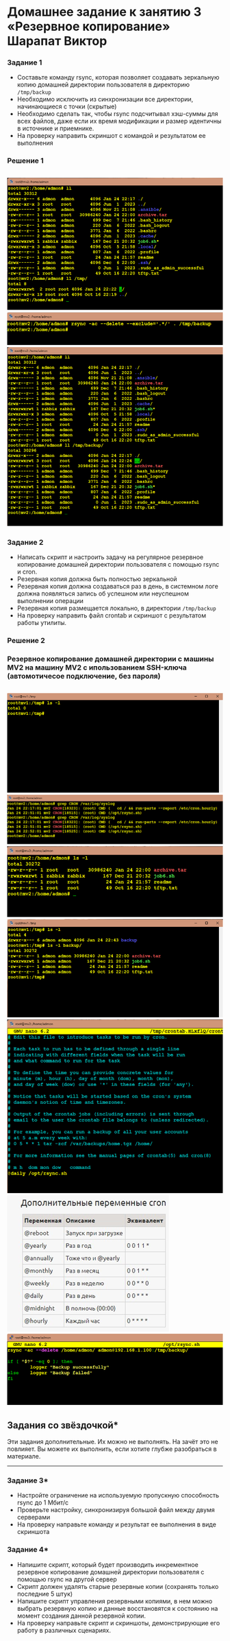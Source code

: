 # Домашнее задание к занятию 3 «Резервное копирование» Шарапат Виктор

### Задание 1
- Составьте команду rsync, которая позволяет создавать зеркальную копию домашней директории пользователя в директорию `/tmp/backup`
- Необходимо исключить из синхронизации все директории, начинающиеся с точки (скрытые)
- Необходимо сделать так, чтобы rsync подсчитывал хэш-суммы для всех файлов, даже если их время модификации и размер идентичны в источнике и приемнике.
- На проверку направить скриншот с командой и результатом ее выполнения

### Решение 1
![alt text](https://github.com/sharvik22/3md/blob/main/images/1-1.png)
![alt text](https://github.com/sharvik22/3md/blob/main/images/1-3.png)
![alt text](https://github.com/sharvik22/3md/blob/main/images/1-2.png)
---

### Задание 2
- Написать скрипт и настроить задачу на регулярное резервное копирование домашней директории пользователя с помощью rsync и cron.
- Резервная копия должна быть полностью зеркальной
- Резервная копия должна создаваться раз в день, в системном логе должна появляться запись об успешном или неуспешном выполнении операции
- Резервная копия размещается локально, в директории `/tmp/backup`
- На проверку направить файл crontab и скриншот с результатом работы утилиты.

### Решение 2
### Резервное копирование домашней директории с машины MV2 на машину MV2 c ипользованием SSH-ключа (автомотичесое подключение, без пароля)

![alt text](https://github.com/sharvik22/3md/blob/main/images/2-1.png)
![alt text](https://github.com/sharvik22/3md/blob/main/images/2-2.png)
![alt text](https://github.com/sharvik22/3md/blob/main/images/2-3.png)
![alt text](https://github.com/sharvik22/3md/blob/main/images/2-4.png)
![alt text](https://github.com/sharvik22/3md/blob/main/images/2-5.png)
![alt text](https://github.com/sharvik22/3md/blob/main/images/2-6.png)
![alt text](https://github.com/sharvik22/3md/blob/main/images/2-7.png)
---

## Задания со звёздочкой*
Эти задания дополнительные. Их можно не выполнять. На зачёт это не повлияет. Вы можете их выполнить, если хотите глубже разобраться в материале.

---

### Задание 3*
- Настройте ограничение на используемую пропускную способность rsync до 1 Мбит/c
- Проверьте настройку, синхронизируя большой файл между двумя серверами
- На проверку направьте команду и результат ее выполнения в виде скриншота


### Задание 4*
- Напишите скрипт, который будет производить инкрементное резервное копирование домашней директории пользователя с помощью rsync на другой сервер
- Скрипт должен удалять старые резервные копии (сохранять только последние 5 штук)
- Напишите скрипт управления резервными копиями, в нем можно выбрать резервную копию и данные восстановятся к состоянию на момент создания данной резервной копии.
- На проверку направьте скрипт и скриншоты, демонстрирующие его работу в различных сценариях.
